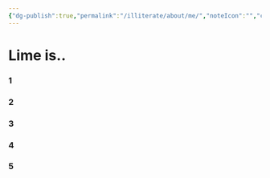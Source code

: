 ```yaml
---
{"dg-publish":true,"permalink":"/illiterate/about/me/","noteIcon":"","created":"2025-02-05","updated":"2025-02-11"}
---
```


# Lime is..

### 1
### 2
### 3
### 4
### 5

